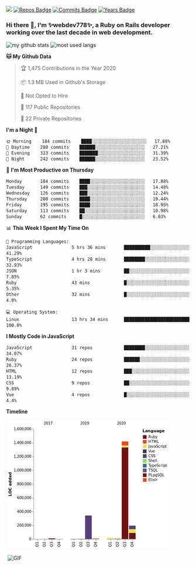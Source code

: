 ![](https://visitor-badge.glitch.me/badge?page_id=webdev778.webdev778)
[![Repos Badge](https://badges.pufler.dev/repos/webdev778)](https://badges.pufler.dev)
[![Commits Badge](https://badges.pufler.dev/commits/monthly/webdev778)](https://badges.pufler.dev)
[![Years Badge](https://badges.pufler.dev/years/webdev778)](https://badges.pufler.dev)
### Hi there 👋, I'm ✨webdev778✨, a Ruby on Rails developer working over the last decade in web development.


![my github stats](https://github-readme-stats.vercel.app/api?username=webdev778&show_icons=true&theme=tokyonight&line_height=27)
![most used langs](https://github-readme-stats.vercel.app/api/top-langs/?username=webdev778&hide=css,html&theme=tokyonight)

<!--START_SECTION:waka-->
**🐱 My Github Data** 

> 🏆 1,475 Contributions in the Year 2020
 > 
> 📦 1.3 MB Used in Github's Storage 
 > 
> 🚫 Not Opted to Hire
 > 
> 📜 117 Public Repositories 
 > 
> 🔑 22 Private Repositories  
 > 
**I'm a Night 🦉** 

```text
🌞 Morning    184 commits    ████░░░░░░░░░░░░░░░░░░░░░   17.88% 
🌆 Daytime    280 commits    ██████░░░░░░░░░░░░░░░░░░░   27.21% 
🌃 Evening    323 commits    ███████░░░░░░░░░░░░░░░░░░   31.39% 
🌙 Night      242 commits    ██████░░░░░░░░░░░░░░░░░░░   23.52%

```
📅 **I'm Most Productive on Thursday** 

```text
Monday       184 commits    ████░░░░░░░░░░░░░░░░░░░░░   17.88% 
Tuesday      149 commits    ███░░░░░░░░░░░░░░░░░░░░░░   14.48% 
Wednesday    126 commits    ███░░░░░░░░░░░░░░░░░░░░░░   12.24% 
Thursday     200 commits    ████░░░░░░░░░░░░░░░░░░░░░   19.44% 
Friday       195 commits    ████░░░░░░░░░░░░░░░░░░░░░   18.95% 
Saturday     113 commits    ██░░░░░░░░░░░░░░░░░░░░░░░   10.98% 
Sunday       62 commits     █░░░░░░░░░░░░░░░░░░░░░░░░   6.03%

```


📊 **This Week I Spent My Time On** 

```text
💬 Programming Languages: 
JavaScript               5 hrs 36 mins       ██████████░░░░░░░░░░░░░░░   41.29% 
TypeScript               4 hrs 28 mins       ████████░░░░░░░░░░░░░░░░░   32.93% 
JSON                     1 hr 3 mins         ██░░░░░░░░░░░░░░░░░░░░░░░   7.85% 
Ruby                     43 mins             █░░░░░░░░░░░░░░░░░░░░░░░░   5.35% 
Other                    32 mins             █░░░░░░░░░░░░░░░░░░░░░░░░   4.0%

💻 Operating System: 
Linux                    13 hrs 34 mins      █████████████████████████   100.0%

```

**I Mostly Code in JavaScript** 

```text
JavaScript               31 repos            ████████░░░░░░░░░░░░░░░░░   34.07% 
Ruby                     24 repos            ██████░░░░░░░░░░░░░░░░░░░   26.37% 
HTML                     12 repos            ███░░░░░░░░░░░░░░░░░░░░░░   13.19% 
CSS                      9 repos             ██░░░░░░░░░░░░░░░░░░░░░░░   9.89% 
Vue                      4 repos             █░░░░░░░░░░░░░░░░░░░░░░░░   4.4%

```


**Timeline**

![Chart not found](https://raw.githubusercontent.com/webdev778/webdev778/master/charts/bar_graph.png) 


<!--END_SECTION:waka-->

<img align="right" alt="GIF" src="https://github.com/webdev778/webdev778/blob/main/code.gif?raw=true" width="500" height="320" />

<!--
**webdev778/webdev778** is a ✨ _special_ ✨ repository because its `README.md` (this file) appears on your GitHub profile.

Here are some ideas to get you started:

- 🔭 I’m currently working on ...
- 🌱 I’m currently learning ...
- 👯 I’m looking to collaborate on ...
- 🤔 I’m looking for help with ...
- 💬 Ask me about ...
- 📫 How to reach me: ...
- 😄 Pronouns: ...
- ⚡ Fun fact: ...
-->
